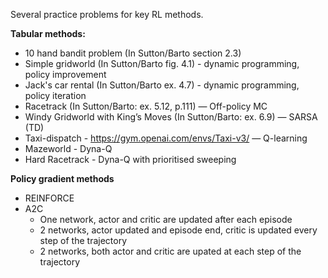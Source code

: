 Several practice problems for key RL methods.

**Tabular methods:** </br>
- 10 hand bandit problem (In Sutton/Barto section 2.3)
- Simple gridworld (In Sutton/Barto fig. 4.1) - dynamic programming, policy improvement
- Jack's car rental (In Sutton/Barto ex. 4.7) - dynamic programming, policy iteration
-  Racetrack (In Sutton/Barto: ex. 5.12, p.111) — Off-policy MC
-  Windy Gridworld with King’s Moves (In Sutton/Barto: ex. 6.9)  — SARSA (TD)
-  Taxi-dispatch - https://gym.openai.com/envs/Taxi-v3/ — Q-learning
-  Mazeworld - Dyna-Q
-  Hard Racetrack - Dyna-Q with prioritised sweeping

**Policy gradient methods**
- REINFORCE
- A2C
  - One network, actor and critic are updated after each episode
  - 2 networks, actor updated and episode end, critic is updated every step of the trajectory
  - 2 networks, both actor and critic are upated at each step of the trajectory
